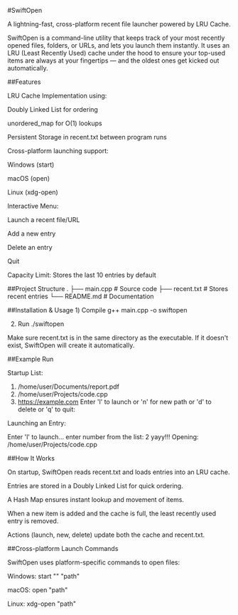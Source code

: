 #SwiftOpen

A lightning-fast, cross-platform recent file launcher powered by LRU Cache.

SwiftOpen is a command-line utility that keeps track of your most recently opened files, folders, or URLs, and lets you launch them instantly.
It uses an LRU (Least Recently Used) cache under the hood to ensure your top-used items are always at your fingertips — and the oldest ones get kicked out automatically.

##Features

LRU Cache Implementation using:

Doubly Linked List for ordering

unordered_map for O(1) lookups

Persistent Storage in recent.txt between program runs

Cross-platform launching support:

Windows (start)

macOS (open)

Linux (xdg-open)

Interactive Menu:

Launch a recent file/URL

Add a new entry

Delete an entry

Quit

Capacity Limit: Stores the last 10 entries by default

##Project Structure
.
├── main.cpp        # Source code
├── recent.txt      # Stores recent entries
└── README.md       # Documentation

##Installation & Usage
1️) Compile
g++ main.cpp -o swiftopen

2) Run
./swiftopen


Make sure recent.txt is in the same directory as the executable.
If it doesn't exist, SwiftOpen will create it automatically.

##Example Run

Startup List:

1. /home/user/Documents/report.pdf
2. /home/user/Projects/code.cpp
3. https://example.com
Enter 'l' to launch or 'n' for new path or 'd' to delete or 'q' to quit:


Launching an Entry:

Enter 'l' to launch...
enter number from the list: 2
yayy!!!
Opening: /home/user/Projects/code.cpp

##How It Works

On startup, SwiftOpen reads recent.txt and loads entries into an LRU cache.

Entries are stored in a Doubly Linked List for quick ordering.

A Hash Map ensures instant lookup and movement of items.

When a new item is added and the cache is full, the least recently used entry is removed.

Actions (launch, new, delete) update both the cache and recent.txt.

##Cross-platform Launch Commands

SwiftOpen uses platform-specific commands to open files:

Windows: start "" "path"

macOS: open "path"

Linux: xdg-open "path"
